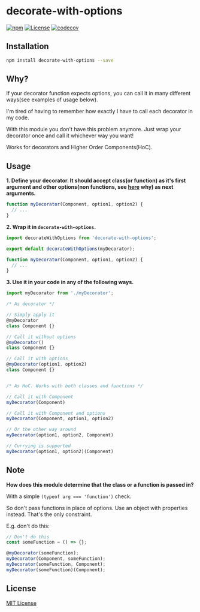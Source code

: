 # decorate-with-options

[![npm](https://img.shields.io/npm/v/decorate-with-options.svg?style=flat-square)](https://www.npmjs.com/package/decorate-with-options)
[![License](https://img.shields.io/npm/l/decorate-with-options.svg?style=flat-square)](https://github.com/le0nik/decorate-with-options/blob/master/LICENSE)
[![codecov](https://img.shields.io/codecov/c/github/le0nik/decorate-with-options.svg?style=flat-square)](https://codecov.io/gh/le0nik/decorate-with-options)

## Installation

```sh
npm install decorate-with-options --save
```

## Why?

If your decorator function expects options, you can call it in many different ways(see examples of usage below).

I'm tired of having to remember how exactly I have to call each decorator in my code.

With this module you don't have this problem anymore. Just wrap your decorator once and call it whichever way you want!

Works for decorators and Higher Order Components(HoC).

## Usage

**1. Define your decorator. It should accept class(or function) as it's first argument and other options(non functions, see [here](#note) why) as next arguments.**

```js
function myDecorator(Component, option1, option2) {
  // ...
}
```

**2. Wrap it in `decorate-with-options`.**

```js
import decorateWithOptions from 'decorate-with-options';

export default decorateWithOptions(myDecorator);

function myDecorator(Component, option1, option2) {
  // ...
}
```
**3. Use it in your code in any of the following ways.**

```js
import myDecorator from './myDecorator';

/* As decorator */

// Simply apply it
@myDecorator
class Component {}

// Call it without options
@myDecorator()
class Component {}

// Call it with options
@myDecorator(option1, option2)
class Component {}


/* As HoC. Works with both classes and functions */

// Call it with Component
myDecorator(Component)

// Call it with Component and options
myDecorator(Component, option1, option2)

// Or the other way around
myDecorator(option1, option2, Component)

// Currying is supported
myDecorator(option1, option2)(Component)
```

## Note

**How does this module determine that the class or a function is passed in?**

With a simple `(typeof arg === 'function')` check.

So don't pass functions in place of options. Use an object with properties instead. That's the only constraint.

E.g. don't do this:

```js
// Don't do this
const someFunction = () => {};

@myDecorator(someFunction);
myDecorator(Component, someFunction);
myDecorator(someFunction, Component);
myDecorator(someFunction)(Component);

```

## License

[MIT License](https://github.com/le0nik/decorate-with-options/blob/master/LICENSE)

